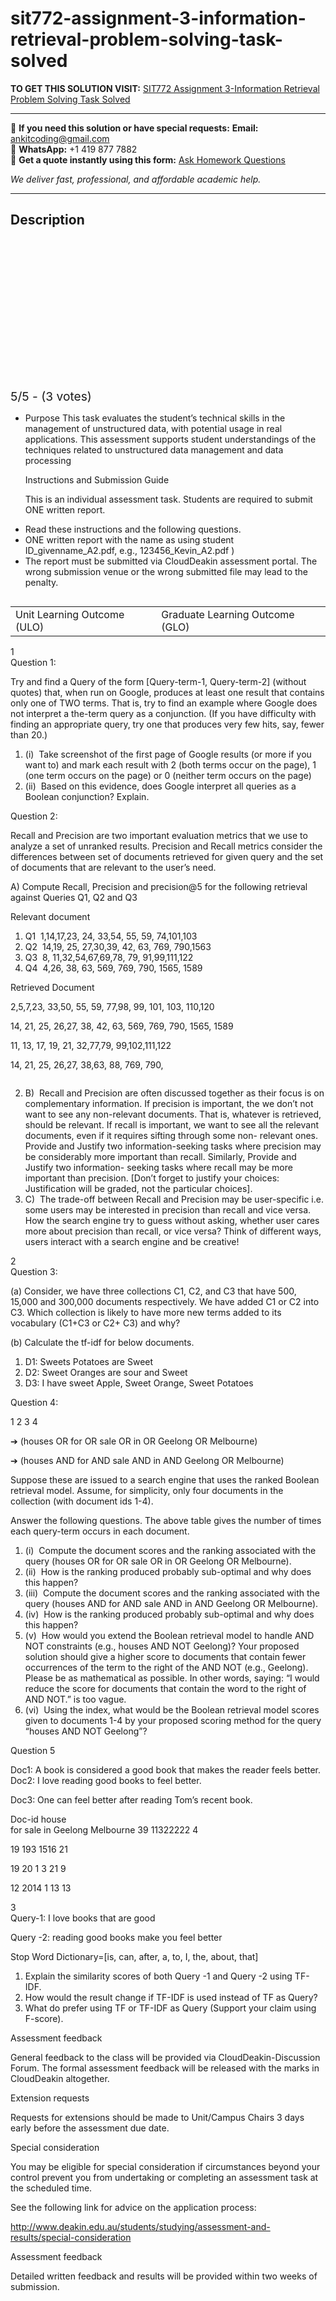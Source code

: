 # sit772-assignment-3-information-retrieval-problem-solving-task-solved
**TO GET THIS SOLUTION VISIT:** [SIT772 Assignment 3-Information Retrieval Problem Solving Task Solved](https://www.ankitcodinghub.com/product/sit772-assignment-3-information-retrieval-problem-solving-task-solved/)


---

📩 **If you need this solution or have special requests:** **Email:** ankitcoding@gmail.com  
📱 **WhatsApp:** +1 419 877 7882  
📄 **Get a quote instantly using this form:** [Ask Homework Questions](https://www.ankitcodinghub.com/services/ask-homework-questions/)

*We deliver fast, professional, and affordable academic help.*

---

<h2>Description</h2>



<div class="kk-star-ratings kksr-auto kksr-align-center kksr-valign-top" data-payload="{&quot;align&quot;:&quot;center&quot;,&quot;id&quot;:&quot;91940&quot;,&quot;slug&quot;:&quot;default&quot;,&quot;valign&quot;:&quot;top&quot;,&quot;ignore&quot;:&quot;&quot;,&quot;reference&quot;:&quot;auto&quot;,&quot;class&quot;:&quot;&quot;,&quot;count&quot;:&quot;3&quot;,&quot;legendonly&quot;:&quot;&quot;,&quot;readonly&quot;:&quot;&quot;,&quot;score&quot;:&quot;5&quot;,&quot;starsonly&quot;:&quot;&quot;,&quot;best&quot;:&quot;5&quot;,&quot;gap&quot;:&quot;4&quot;,&quot;greet&quot;:&quot;Rate this product&quot;,&quot;legend&quot;:&quot;5\/5 - (3 votes)&quot;,&quot;size&quot;:&quot;24&quot;,&quot;title&quot;:&quot;SIT772 Assignment 3-Information Retrieval Problem Solving Task Solved&quot;,&quot;width&quot;:&quot;138&quot;,&quot;_legend&quot;:&quot;{score}\/{best} - ({count} {votes})&quot;,&quot;font_factor&quot;:&quot;1.25&quot;}">

<div class="kksr-stars">

<div class="kksr-stars-inactive">
            <div class="kksr-star" data-star="1" style="padding-right: 4px">


<div class="kksr-icon" style="width: 24px; height: 24px;"></div>
        </div>
            <div class="kksr-star" data-star="2" style="padding-right: 4px">


<div class="kksr-icon" style="width: 24px; height: 24px;"></div>
        </div>
            <div class="kksr-star" data-star="3" style="padding-right: 4px">


<div class="kksr-icon" style="width: 24px; height: 24px;"></div>
        </div>
            <div class="kksr-star" data-star="4" style="padding-right: 4px">


<div class="kksr-icon" style="width: 24px; height: 24px;"></div>
        </div>
            <div class="kksr-star" data-star="5" style="padding-right: 4px">


<div class="kksr-icon" style="width: 24px; height: 24px;"></div>
        </div>
    </div>

<div class="kksr-stars-active" style="width: 138px;">
            <div class="kksr-star" style="padding-right: 4px">


<div class="kksr-icon" style="width: 24px; height: 24px;"></div>
        </div>
            <div class="kksr-star" style="padding-right: 4px">


<div class="kksr-icon" style="width: 24px; height: 24px;"></div>
        </div>
            <div class="kksr-star" style="padding-right: 4px">


<div class="kksr-icon" style="width: 24px; height: 24px;"></div>
        </div>
            <div class="kksr-star" style="padding-right: 4px">


<div class="kksr-icon" style="width: 24px; height: 24px;"></div>
        </div>
            <div class="kksr-star" style="padding-right: 4px">


<div class="kksr-icon" style="width: 24px; height: 24px;"></div>
        </div>
    </div>
</div>


<div class="kksr-legend" style="font-size: 19.2px;">
            5/5 - (3 votes)    </div>
    </div>
<div class="page" title="Page 1">
<div class="layoutArea">
<div class="column">
<ul>
<li>Purpose
This task evaluates the student’s technical skills in the management of unstructured data, with potential usage in real applications. This assessment supports student understandings of the techniques related to unstructured data management and data processing

Instructions and Submission Guide

This is an individual assessment task. Students are required to submit ONE written report.
</li>
</ul>
<ul>
<li>Read these instructions and the following questions.</li>
<li>ONE written report with the name as using student ID_givenname_A2.pdf, e.g.,
123456_Kevin_A2.pdf )
</li>
<li>The report must be submitted via CloudDeakin assessment portal. The wrong submission venue or the wrong submitted file may lead to the penalty.</li>
</ul>
</div>
</div>
<table>
<tbody>
<tr>
<td>
<div class="layoutArea">
<div class="column">
Unit Learning Outcome (ULO)

</div>
</div>
</td>
<td>
<div class="layoutArea">
<div class="column">
Graduate Learning Outcome (GLO)

</div>
</div>
</td>
</tr>
</tbody>
</table>
<div class="layoutArea">
<div class="column">
1

</div>
</div>
</div>
<div class="page" title="Page 2">
<div class="layoutArea">
<div class="column">
Question 1:

Try and find a Query of the form [Query-term-1, Query-term-2] (without quotes) that, when run on Google, produces at least one result that contains only one of TWO terms. That is, try to find an example where Google does not interpret a the-term query as a conjunction. (If you have difficulty with finding an appropriate query, try one that produces very few hits, say, fewer than 20.)

<ol>
<li>(i) &nbsp;Take screenshot of the first page of Google results (or more if you want to) and mark each result with 2 (both terms occur on the page), 1 (one term occurs on the page) or 0 (neither term occurs on the page)</li>
<li>(ii) &nbsp;Based on this evidence, does Google interpret all queries as a Boolean conjunction? Explain.</li>
</ol>
Question 2:

Recall and Precision are two important evaluation metrics that we use to analyze a set of unranked results. Precision and Recall metrics consider the differences between set of documents retrieved for given query and the set of documents that are relevant to the user’s need.

A) Compute Recall, Precision and precision@5 for the following retrieval against Queries Q1, Q2 and Q3

</div>
</div>
<div class="layoutArea">
<div class="column">
Relevant document

<ol>
<li>Q1 &nbsp;1,14,17,23, 24, 33,54, 55, 59, 74,101,103</li>
<li>Q2 &nbsp;14,19, 25, 27,30,39, 42, 63, 769, 790,1563</li>
<li>Q3 &nbsp;8, 11,32,54,67,69,78, 79, 91,99,111,122</li>
<li>Q4 &nbsp;4,26, 38, 63, 569, 769, 790, 1565, 1589</li>
</ol>
</div>
<div class="column">
Retrieved Document

2,5,7,23, 33,50, 55, 59, 77,98, 99, 101, 103, 110,120

14, 21, 25, 26,27, 38, 42, 63, 569, 769, 790, 1565, 1589

11, 13, 17, 19, 21, 32,77,79, 99,102,111,122

14, 21, 25, 26,27, 38,63, 88, 769, 790,

</div>
</div>
<div class="layoutArea">
<div class="column">
<ol start="2">
<li>B) &nbsp;Recall and Precision are often discussed together as their focus is on complementary information. If precision is important, the we don’t not want to see any non-relevant documents. That is, whatever is retrieved, should be relevant. If recall is important, we want to see all the relevant documents, even if it requires sifting through some non- relevant ones. Provide and Justify two information-seeking tasks where precision may be considerably more important than recall. Similarly, Provide and Justify two information- seeking tasks where recall may be more important than precision. [Don’t forget to justify your choices: Justification will be graded, not the particular choices].</li>
<li>C) &nbsp;The trade-off between Recall and Precision may be user-specific i.e. some users may be interested in precision than recall and vice versa. How the search engine try to guess without asking, whether user cares more about precision than recall, or vice versa? Think of different ways, users interact with a search engine and be creative!</li>
</ol>
</div>
</div>
<div class="layoutArea">
<div class="column">
2

</div>
</div>
</div>
<div class="page" title="Page 3">
<div class="layoutArea">
<div class="column">
Question 3:

(a) Consider, we have three collections C1, C2, and C3 that have 500, 15,000 and 300,000 documents respectively. We have added C1 or C2 into C3. Which collection is likely to have more new terms added to its vocabulary (C1+C3 or C2+ C3) and why?

(b) Calculate the tf-idf for below documents.

<ol>
<li>D1: Sweets Potatoes are Sweet</li>
<li>D2: Sweet Oranges are sour and Sweet</li>
<li>D3: I have sweet Apple, Sweet Orange, Sweet Potatoes</li>
</ol>
Question 4:

1 2 3 4

➔ (houses OR for OR sale OR in OR Geelong OR Melbourne)

➔ (houses AND for AND sale AND in AND Geelong OR Melbourne)

Suppose these are issued to a search engine that uses the ranked Boolean retrieval model. Assume, for simplicity, only four documents in the collection (with document ids 1-4).

Answer the following questions. The above table gives the number of times each query-term occurs in each document.

<ol>
<li>(i) &nbsp;Compute the document scores and the ranking associated with the query (houses OR for OR sale OR in OR Geelong OR Melbourne).</li>
<li>(ii) &nbsp;How is the ranking produced probably sub-optimal and why does this happen?</li>
<li>(iii) &nbsp;Compute the document scores and the ranking associated with the query (houses AND
for AND sale AND in AND Geelong OR Melbourne).
</li>
<li>(iv) &nbsp;How is the ranking produced probably sub-optimal and why does this happen?</li>
<li>(v) &nbsp;How would you extend the Boolean retrieval model to handle AND NOT constraints
(e.g., houses AND NOT Geelong)? Your proposed solution should give a higher score to documents that contain fewer occurrences of the term to the right of the AND NOT (e.g., Geelong). Please be as mathematical as possible. In other words, saying: “I would reduce the score for documents that contain the word to the right of AND NOT.” is too vague.
</li>
<li>(vi) &nbsp;Using the index, what would be the Boolean retrieval model scores given to documents 1-4 by your proposed scoring method for the query “houses AND NOT Geelong”?</li>
</ol>
Question 5

Doc1: A book is considered a good book that makes the reader feels better. Doc2: I love reading good books to feel better.

Doc3: One can feel better after reading Tom’s recent book.

</div>
</div>
<div class="layoutArea">
<div class="column">
Doc-id house

</div>
</div>
<div class="layoutArea">
<div class="column">
for sale in Geelong Melbourne 39 11322222 4

19 193 1516 21

19 20 1 3 21 9

12 2014 1 13 13

</div>
</div>
<div class="layoutArea">
<div class="column">
3

</div>
</div>
</div>
<div class="page" title="Page 4">
<div class="layoutArea">
<div class="column">
Query-1: I love books that are good

Query -2: reading good books make you feel better

Stop Word Dictionary=[is, can, after, a, to, I, the, about, that]

<ol>
<li>Explain the similarity scores of both Query -1 and Query -2 using TF-IDF.</li>
<li>How would the result change if TF-IDF is used instead of TF as Query?</li>
<li>What do prefer using TF or TF-IDF as Query (Support your claim using F-score).</li>
</ol>
Assessment feedback

General feedback to the class will be provided via CloudDeakin-Discussion Forum. The formal assessment feedback will be released with the marks in CloudDeakin altogether.

Extension requests

Requests for extensions should be made to Unit/Campus Chairs 3 days early before the assessment due date.

Special consideration

You may be eligible for special consideration if circumstances beyond your control prevent you from undertaking or completing an assessment task at the scheduled time.

See the following link for advice on the application process:

http://www.deakin.edu.au/students/studying/assessment-and-results/special-consideration

Assessment feedback

Detailed written feedback and results will be provided within two weeks of submission.

</div>
</div>
</div>
<div class="page" title="Page 5">
<div class="layoutArea">
<div class="column">
&nbsp;

</div>
</div>
</div>
